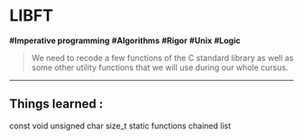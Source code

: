 # LIBFT

**#Imperative programming**
**#Algorithms**
**#Rigor**
**#Unix**
**#Logic**

>We need to recode a few functions of the C standard library as well as some other utility functions that we will use during our whole cursus.

___

## Things learned :

const void
unsigned char
size_t
static functions
chained list
